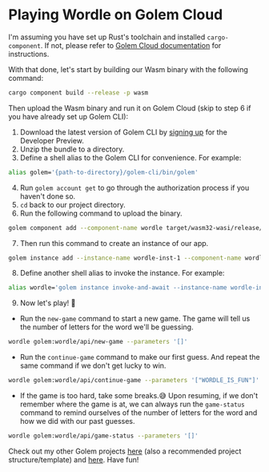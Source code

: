 # Playing Wordle on Golem Cloud

I'm assuming you have set up Rust's toolchain and installed `cargo-component`. If not, please refer to [Golem Cloud documentation](https://www.golem.cloud/learn/rust) for instructions.

With that done, let's start by building our Wasm binary with the following command:

  ```bash
  cargo component build --release -p wasm
  ```

Then upload the Wasm binary and run it on Golem Cloud (skip to step 6 if you have already set up Golem CLI):

1. Download the latest version of Golem CLI by [signing up](https://www.golem.cloud/sign-up) for the Developer Preview.
2. Unzip the bundle to a directory.
3. Define a shell alias to the Golem CLI for convenience. For example:

  ```bash
  alias golem='{path-to-directory}/golem-cli/bin/golem'
  ```

4. Run `golem account get` to go through the authorization process if you haven't done so.
5. `cd` back to our project directory.
6. Run the following command to upload the binary.

  ```bash
  golem component add --component-name wordle target/wasm32-wasi/release/wordle.wasm
  ```

7. Then run this command to create an instance of our app.

  ```bash
  golem instance add --instance-name wordle-inst-1 --component-name wordle
  ```

8. Define another shell alias to invoke the instance. For example:

  ```bash
  alias wordle='golem instance invoke-and-await --instance-name wordle-inst-1 --component-name wordle --function $*'
  ```

9. Now let's play! 🎉

  * Run the `new-game` command to start a new game. The game will tell us the number of letters for the word we'll be guessing.

  ```bash
  wordle golem:wordle/api/new-game --parameters '[]'
  ```

  * Run the `continue-game` command to make our first guess. And repeat the same command if we don't get lucky to win.

  ```bash
  wordle golem:wordle/api/continue-game --parameters '["WORDLE_IS_FUN"]'
  ```

  * If the game is too hard, take some breaks.😅  Upon resuming, if we don't remember where the game is at, we can always run the `game-status` command to remind ourselves of the number of letters for the word and how we did with our past guesses.

  ```bash
  wordle golem:wordle/api/game-status --parameters '[]'
  ```

Check out my other Golem projects [here](https://github.com/ithinkicancode/golem-fibonacci) (also a recommended project structure/template) and [here](https://github.com/ithinkicancode/golem-todo-list). Have fun!
